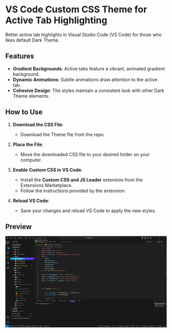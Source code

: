 # VS Code Custom CSS Theme for Active Tab Highlighting

Better active tab highlights in Visual Studio Code (VS Code) for those who likes default Dark Theme.

## Features
- **Gradient Backgrounds**: Active tabs feature a vibrant, animated gradient background.
- **Dynamic Animations**: Subtle animations draw attention to the active tab.
- **Cohesive Design**: The styles maintain a consistent look with other Dark Theme elements.

## How to Use

1. **Download the CSS File**:
   - Download the Theme file from the repo.

2. **Place the File**:
   - Move the downloaded CSS file to your desired folder on your computer.

3. **Enable Custom CSS in VS Code**:
   - Install the **Custom CSS and JS Loader** extension from the Extensions Marketplace.
   - Follow the instructions provided by the extension:

4. **Reload VS Code**:
   - Save your changes and reload VS Code to apply the new styles.

## Preview
<img src="https://github.com/Bharathi4real/VScode-Theme/blob/main/Preview.png">



